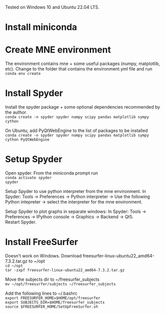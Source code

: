 Tested on Windows 10 and Ubuntu 22.04 LTS.

# Install miniconda

# Create MNE environment
The environment contains mne + some useful packages (numpy, matplotlib, etc). Change to the folder that contains the environment.yml file and run  
`conda env create`

# Install Spyder
Install the spyder package + some optional dependencies recommended by the author.  
`conda create -n spyder spyder numpy scipy pandas matplotlib sympy cython`  
  
On Ubuntu, add PyQtWebEngine to the list of packages to be installed  
`conda create -n spyder spyder numpy scipy pandas matplotlib sympy cython PyQtWebEngine`

# Setup Spyder
Open spyder. From the miniconda prompt run  
`conda activate spyder`  
`spyder`  
  
Setup Spyder to use python interpreter from the mne environment. In Spyder: Tools -> Preferences -> Python interpreter -> Use the following Python intepreter -> select the interpreter for the mne environment.  
  
Setup Spyder to plot graphs in separate windows: In Spyder: Tools -> Preferences -> IPython console -> Graphics -> Backend -> Qt5.  
Restart Spyder.  

# Install FreeSurfer
Doesn't work on Windows. Download freesurfer-linux-ubuntu22_amd64-7.3.2.tar.gz to ~/opt  
`cd ~/opt`  
`tar -zxpf freesurfer-linux-ubuntu22_amd64-7.3.2.tar.gz`  

Move the subjects dir to ~/freesurfer_subjects  
`mv ~/opt/freesurfer/subjects ~/freesurfer_subjects`

Add the following lines to ~/.bashrc  
`export FREESURFER_HOME=$HOME/opt/freesurfer`  
`export SUBJECTS_DIR=$HOME/freesurfer_subjects`  
`source $FREESURFER_HOME/SetUpFreeSurfer.sh`
